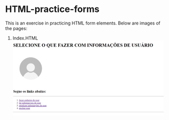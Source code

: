 # HTML-practice-forms
This is an exercise in practicing HTML form elements.
Below are images of the pages:
01. Index.HTML
![Texto Alternativo](images/Index.png)
